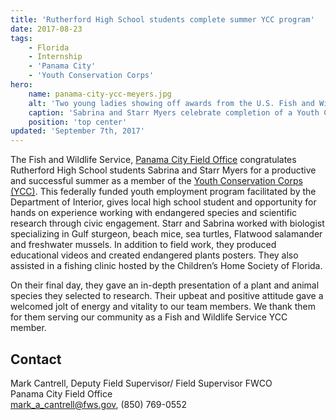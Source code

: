 ```yaml
---
title: 'Rutherford High School students complete summer YCC program'
date: 2017-08-23
tags:
    - Florida
    - Internship
    - 'Panama City'
    - 'Youth Conservation Corps'
hero:
    name: panama-city-ycc-meyers.jpg
    alt: 'Two young ladies showing off awards from the U.S. Fish and Wildlife Service.'
    caption: 'Sabrina and Starr Myers celebrate completion of a Youth Conservation Corps internship. Photo by USFWS.'
    position: 'top center'
updated: 'September 7th, 2017'
---
```


The Fish and Wildlife Service, [Panama City Field Office](https://www.fws.gov/panamacity) congratulates Rutherford High School students Sabrina and Starr Myers for a productive and successful summer as a member of the [Youth Conservation Corps (YCC)](/work-with-us/internships#for-high-school-students).  This federally funded youth employment program facilitated by the Department of Interior, gives local high school student and opportunity for hands on experience working with endangered species and scientific research through civic engagement.  Starr and Sabrina worked with biologist specializing in Gulf sturgeon, beach mice, sea turtles, Flatwood salamander and freshwater mussels.  In addition to field work, they produced educational videos and created endangered plants posters.  They also assisted in a fishing clinic hosted by the Children’s Home Society of Florida.

On their final day, they gave an in-depth presentation of a plant and animal species they selected to research.   Their upbeat and positive attitude gave a welcomed jolt of energy and vitality to our team members.   We thank them for them serving our community as a Fish and Wildlife Service YCC member.

## Contact

Mark Cantrell, Deputy Field Supervisor/ Field Supervisor FWCO  
Panama City Field Office  
[mark_a_cantrell@fws.gov](mailto:mark_a_cantrell@fws.gov ), (850) 769-0552
